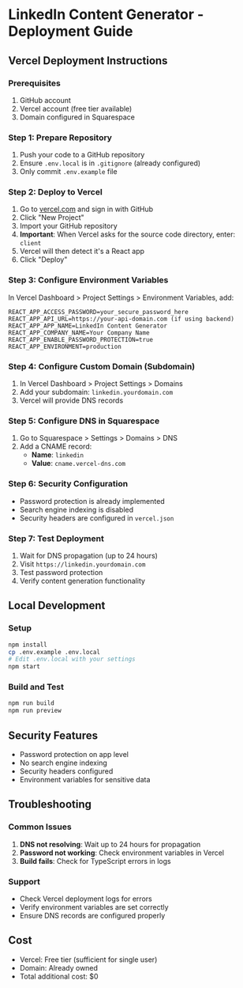 # LinkedIn Content Generator - Deployment Guide

## Vercel Deployment Instructions

### Prerequisites
1. GitHub account
2. Vercel account (free tier available)
3. Domain configured in Squarespace

### Step 1: Prepare Repository
1. Push your code to a GitHub repository
2. Ensure `.env.local` is in `.gitignore` (already configured)
3. Only commit `.env.example` file

### Step 2: Deploy to Vercel
1. Go to [vercel.com](https://vercel.com) and sign in with GitHub
2. Click "New Project"
3. Import your GitHub repository
4. **Important**: When Vercel asks for the source code directory, enter: `client`
5. Vercel will then detect it's a React app
6. Click "Deploy"

### Step 3: Configure Environment Variables
In Vercel Dashboard > Project Settings > Environment Variables, add:

```
REACT_APP_ACCESS_PASSWORD=your_secure_password_here
REACT_APP_API_URL=https://your-api-domain.com (if using backend)
REACT_APP_APP_NAME=LinkedIn Content Generator
REACT_APP_COMPANY_NAME=Your Company Name
REACT_APP_ENABLE_PASSWORD_PROTECTION=true
REACT_APP_ENVIRONMENT=production
```

### Step 4: Configure Custom Domain (Subdomain)
1. In Vercel Dashboard > Project Settings > Domains
2. Add your subdomain: `linkedin.yourdomain.com`
3. Vercel will provide DNS records

### Step 5: Configure DNS in Squarespace
1. Go to Squarespace > Settings > Domains > DNS
2. Add a CNAME record:
   - **Name**: `linkedin`
   - **Value**: `cname.vercel-dns.com`

### Step 6: Security Configuration
- Password protection is already implemented
- Search engine indexing is disabled
- Security headers are configured in `vercel.json`

### Step 7: Test Deployment
1. Wait for DNS propagation (up to 24 hours)
2. Visit `https://linkedin.yourdomain.com`
3. Test password protection
4. Verify content generation functionality

## Local Development

### Setup
```bash
npm install
cp .env.example .env.local
# Edit .env.local with your settings
npm start
```

### Build and Test
```bash
npm run build
npm run preview
```

## Security Features
- Password protection on app level
- No search engine indexing
- Security headers configured
- Environment variables for sensitive data

## Troubleshooting

### Common Issues
1. **DNS not resolving**: Wait up to 24 hours for propagation
2. **Password not working**: Check environment variables in Vercel
3. **Build fails**: Check for TypeScript errors in logs

### Support
- Check Vercel deployment logs for errors
- Verify environment variables are set correctly
- Ensure DNS records are configured properly

## Cost
- Vercel: Free tier (sufficient for single user)
- Domain: Already owned
- Total additional cost: $0
